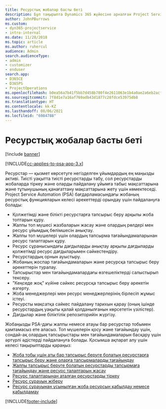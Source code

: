```yaml
---
title: Ресурстық жобалар басты беті
description: Бұл тақырыпта Dynamics 365 жүйесіне арналған Project Service Automation (PSA) бағдарламасындағы ресурсты басқару мүмкіндіктері туралы ақпарат берілген.
author: JohnPBurrows
ms.custom:
- dyn365-projectservice
- intro-internal
ms.date: 11/28/2018
ms.topic: article
ms.author: ruhercul
audience: Admin
search.audienceType:
- admin
- customizer
- enduser
search.app:
- D365CE
- D365PS
- ProjectOperations
ms.openlocfilehash: b0ea56a7b41f5bb7d458b780f4e2611063e1b4a0ae2a6eb2acfa9cfef8c1cff0
ms.sourcegitcommit: 7f8d1e7a16af769adb43d1877c28fdce53975db8
ms.translationtype: HT
ms.contentlocale: kk-KZ
ms.lasthandoff: 08/06/2021
ms.locfileid: "6984788"
---
```

# <a name="resourcing-projects-home-page"></a>Ресурстық жобалар басты беті

[!include [banner](../includes/psa-now-project-operations.md)]

[!INCLUDE[cc-applies-to-psa-app-3.x](../includes/cc-applies-to-psa-app-3x.md)]

Ресурстар — қызмет көрсетуге негізделген ұйымдардың ең маңызды активі. Тиісті уақытта тиісті ресурстарды табу, сол ресурстарды жобаларда тіркеу және оларды пайдалану ұйымға табыс мақсаттарына және тұтынушының қанағаттану мақсаттарына жету үшін көмектеседі. Project Service Automation (PSA) бағдарламасындағы жобаның ресурстық функцияларын келесі әрекеттерді орындау үшін пайдалануға болады:

- Қолжетімді және білікті ресурстарға тапсырыс беру арқылы жоба топтарын құру.
- Жалпы топ мүшесі жазбаларын жасау және олардың рөлдері мен ресурс ұйымдық бөлімшесін анықтау.
- Жалпы топ мүшелері үшін олардың тапсырма тағайындамаларынан ресурс талаптарын құру.
- Ресурс сұранысындағы дағдыларды анықтау арқылы дағдыларды қолжетімді ресурс дағдыларымен сәйкестендіру.
- Ресурстардың орнын ауыстыру.
- Жобаның жоспар тағайындамаларын және ресурсқа тапсырыс беру әрекеттерін туралау.
- Тапсырыстар мен тағайындамалардағы өзгешеліктерді салыстырып тексеру.
- "Кеңседе жоқ" күйіне сәйкес ресурсқа тапсырыс беру әрекетін өзгерту.
- Жоба менеджерлері мен ресурс менеджерлерінің бірлесіп жұмыс істеуі.
- Ресурсты мақсатқа сәйкес пайдалану тарихын қарау (оның ішінде ресурстардың уақыты қалай қолданылғанын көрсететін үзілістер).
- Дағдылар және біліктілік репозиторийін жүргізу.


Жобаңызды PSA-дағы жалпы немесе атауы бар ресурстар тобымен қамтамасыз ете аласыз. Топ мүшелерін қосу және тағайындау үшін, сондай-ақ олардың тапсырыстары мен тағайындамаларын басқару үшін әртүрлі әдістерді пайдалануға болады. Қосымша ақпарат алу үшін келесі тақырыптарды қараңыз:

- [Жоба тобы үшін аты бар тапсырыс беруге болатын ресурстарға тапсырыс беру және оларға тапсырмаларды тағайындау](assign-named-bookable-resource.md)
- [Жалпы тапсырыс беруге болатын ресурстарды тапсырмаға тағайындау және ресурс талаптарын жасау](assign-generic-bookable-resource.md)
- [Ресурс талаптарынан аталған ресурстарды тіркеу](book-named-resource.md)
- [Ресурс сұрауын жіберу](submit-resource-request.md)
- [Ресурс сұрауынан ұсынылған жоба ресурсын қабылдау немесе қабылдамау](accept-reject-proposed-resource.md)


[!INCLUDE[footer-include](../includes/footer-banner.md)]